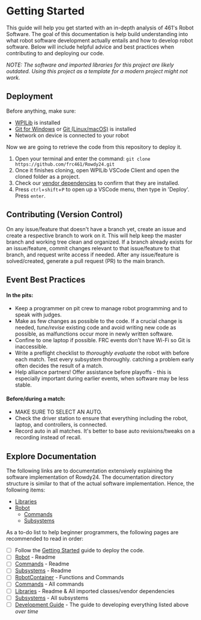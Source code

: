 # Getting Started

This guide will help you get started with an in-depth analysis of 461's Robot Software. The goal of this documentation is help build understanding into what robot software development actually entails and how to develop robot software. Below will include helpful advice and best practices when contributing to and deploying our code.

*NOTE: The software and imported libraries for this project are likely outdated. Using this project as a template for a modern project might not work.*

## Deployment

Before anything, make sure:

- [WPILib](https://docs.wpilib.org/en/stable/docs/zero-to-robot/step-2/wpilib-setup.html) is installed
- [Git for Windows](https://git-scm.com/download/win) or [Git (Linux/macOS)](https://git-scm.com/book/en/v2/Getting-Started-Installing-Git) is installed
- Network on device is connected to your robot

Now we are going to retrieve the code from this repository to deploy it.

1. Open your terminal and enter the command: `git clone https://github.com/frc461/Rowdy24.git`
2. Once it finishes cloning, open WPILib VSCode Client and open the cloned folder as a project.
3. Check our [vendor dependencies](lib/VENDOR%20LIBRARIES.md) to confirm that they are installed.
4. Press `ctrl`+`shift`+`P` to open up a VSCode menu, then type in 'Deploy'. Press `enter`.

## Contributing (Version Control)

On any issue/feature that doesn't have a branch yet, create an issue and create a respective branch to work on it. This will help keep the master branch and working tree clean and organized. If a branch already exists for an issue/feature, commit changes relevant to that issue/feature to that branch, and request write access if needed. After any issue/feature is solved/created, generate a pull request (PR) to the main branch.

## Event Best Practices

#### In the pits:
- Keep a programmer on pit crew to manage robot programming and to speak with judges.
- Make as few changes as possible to the code. If a crucial change is needed, *tune/revise* existing code and avoid writing new code as possible, as malfunctions occur more in newly written software.
- Confine to one laptop if possible. FRC events don't have Wi-Fi so Git is inaccessible.
- Write a preflight checklist to *thoroughly evaluate* the robot with before each match. Test every subsystem thoroughly. catching a problem early often decides the result of a match.
- Help alliance partners! Offer assistance before playoffs - this is especially important during earlier events, when software may be less stable.

#### Before/during a match:
- MAKE SURE TO SELECT AN AUTO.
- Check the driver station to ensure that everything including the robot, laptop, and controllers, is connected.
- Record auto in all matches. It's better to base auto revisions/tweaks on a recording instead of recall.

## Explore Documentation

The following links are to documentation extensively explaining the software implementation of Rowdy24. The documentation directory structure is similar to that of the actual software implementation. Hence, the following items:

- [Libraries](lib)
- [Robot](robot)
   - [Commands](robot/commands)
   - [Subsystems](robot/subsystems)

As a to-do list to help beginner programmers, the following pages are recommended to read in order:
- [ ] Follow the [Getting Started](README.md) guide to deploy the code.
- [ ] [Robot](robot) - Readme
- [ ] [Commands](robot/commands) - Readme
- [ ] [Subsystems](robot/subsystems) - Readme
- [ ] [RobotContainer](robot/ROBOT_CONTAINER.md) - Functions and Commands
- [ ] [Commands](robot/commands) - All commands
- [ ] [Libraries](lib) - Readme & All imported classes/vendor dependencies
- [ ] [Subsystems](robot/subsystems) - All subsystems
- [ ] [Development Guide](dev) - The guide to developing everything listed above *over time*